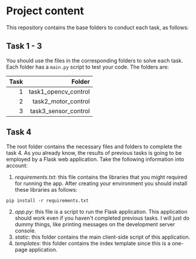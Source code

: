 # Project content

This repository contains the base folders to conduct each task, as follows:

## Task 1 - 3

You should use the files in the corresponding folders to solve each task. Each folder has a `main.py` script to test your code. The folders are:

| Task |               Folder |
|-----:|---------------------:|
|   1  | task1_opencv_control  |
|   2  | task2_motor_control |
|   3  | task3_sensor_control |


## Task 4

The root folder contains the necessary files and folders to complete the task 4. As you already know, the results of previous tasks is going to be employed by a Flask web application. Take the following information into account:

1. *requirements.txt*: this file contains the libraries that you might required for running the app. After creating your environment you should install these libraries as follows:

```
pip install -r requirements.txt
```

2. *app.py*: this file is a script to run the Flask application. This application should work even if you haven't completed previous tasks. I will just do dummy things, like printing messages on the development server console.
3. *static*: this folder contains the main client-side script of this application.
4. *templates*: this folder contains the index template since this is a one-page application.